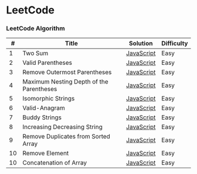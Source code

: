 # LeetCode

### LeetCode Algorithm

| #   | Title                                    | Solution                                                                        | Difficulty |
| --- | ---------------------------------------- | ------------------------------------------------------------------------------- | ---------- |
| 1   | Two Sum                                  | [JavaScript](./algorithms/JavaScript/Two-Sum/two-sum.js)                        | Easy       |
| 2   | Valid Parentheses                        | [JavaScript](./String/20-Valid-Parentheses/JavaScript)                          | Easy       |
| 3   | Remove Outermost Parentheses             | [JavaScript](./String/1021-Remove-Outermost-Parentheses/JavaScript)             | Easy       |
| 4   | Maximum Nesting Depth of the Parentheses | [JavaScript](./String/1614-Maximum-Nesting-Depth-of-the-Parentheses/JavaScript) | Easy       |
| 5   | Isomorphic Strings                       | [JavaScript](./String/205-Isomorphic-String/JavaScript)                         | Easy       |
| 6   | Valid-Anagram                            | [JavaScript](./String/242-Valid-Anagram/JavaScript)                             | Easy       |
| 7   | Buddy Strings                            | [JavaScript](./String/850-Buddy-Strings/JavaScript)                             | Easy       |
| 8   | Increasing Decreasing String             | [JavaScript](./String/1370-Increasing-Decreasing-String/JavaScript)             | Easy       |
| 9   | Remove Duplicates from Sorted Array      | [JavaScript](./Array/26.%20Remove%20Duplicates%20from%20Sorted%20Array)         | Easy       |
| 10  | Remove Element                           | [JavaScript](./Array/27.%20Remove%20Element)                                    | Easy       |
| 10  | Concatenation of Array                   | [JavaScript](./Array/1929.%20Concatenation%20of%20Array)                        | Easy       |
